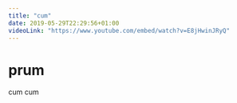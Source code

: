 ```yaml
---
title: "cum"
date: 2019-05-29T22:29:56+01:00
videoLink: "https://www.youtube.com/embed/watch?v=E8jHwinJRyQ"
---
```


prum
====

cum cum